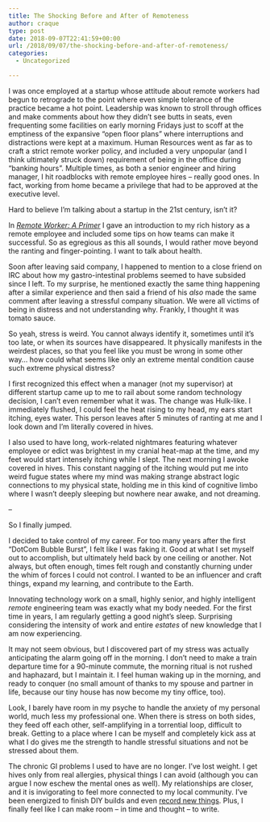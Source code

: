 ```yaml
---
title: The Shocking Before and After of Remoteness
author: craque
type: post
date: 2018-09-07T22:41:59+00:00
url: /2018/09/07/the-shocking-before-and-after-of-remoteness/
categories:
  - Uncategorized

---
```

I was once employed at a startup whose attitude about remote workers had begun to retrograde to the point where even simple tolerance of the practice became a hot point. Leadership was known to stroll through offices and make comments about how they didn&#8217;t see butts in seats, even frequenting some facilities on early morning Fridays just to scoff at the emptiness of the expansive &#8220;open floor plans&#8221; where interruptions and distractions were kept at a maximum. Human Resources went as far as to craft a strict remote worker policy, and included a very unpopular (and I think ultimately struck down) requirement of being in the office during &#8220;banking hours&#8221;. Multiple times, as both a senior engineer and hiring manager, I hit roadblocks with remote employee hires &#8211; really good ones.&nbsp;In fact, working from home became a privilege that had to be approved at the executive level.

Hard to believe I&#8217;m talking about a startup in the 21st century, isn&#8217;t it?

In&nbsp;_[Remote Worker: A Primer][1]_&nbsp;I gave an introduction to my rich history as a remote employee and included some tips on how teams can make it successful. So as egregious as this all sounds, I would rather move beyond the ranting and finger-pointing. I want to talk about health.

Soon after leaving said company, I happened to mention to a close friend on IRC about how my gastro-intestinal problems seemed to have subsided since I left. To my surprise, he mentioned exactly the same thing happening after a similar experience and then said a friend of his _also_ made the same comment after leaving a stressful company situation. We were all victims of being in distress and not understanding why. Frankly, I thought it was tomato sauce.

So yeah, stress is weird. You cannot always identify it, sometimes until it&#8217;s too late, or when its sources have disappeared. It physically manifests in the weirdest places, so that you feel like you must be wrong in some other way&#8230; how could what seems like only an extreme mental condition cause such extreme physical distress?

I first recognized this effect when a manager (not my supervisor) at different startup came up to me to rail about some random technology decision, I can&#8217;t even remember what it was. The change was Hulk-like. I immediately flushed, I could feel the heat rising to my head, my ears start itching, eyes water. This person leaves after 5 minutes of ranting at me and I look down and I&#8217;m literally covered in hives.

I also used to have long, work-related nightmares featuring whatever employee or edict was brightest in my cranial heat-map at the time, and my feet would start intensely itching while I slept. The next morning I awoke covered in hives. This constant nagging of the itching would put me into weird fugue states where my mind was making strange abstract logic connections to my physical state, holding me in this kind of cognitive limbo where I wasn&#8217;t deeply sleeping but nowhere near awake, and not dreaming.

&#8211;

So I finally jumped.

I decided to take control of my career. For too many years after the first &#8220;DotCom Bubble Burst&#8221;, I felt like I was faking it. Good at what I set myself out to accomplish, but ultimately held back by one ceiling or another. Not always, but often enough, times felt rough and constantly churning under the whim of forces I could not control. I wanted to be an influencer and craft things, expand my learning, and contribute to the Earth.

Innovating technology work on a small, highly senior, and highly intelligent _remote_ engineering team was exactly what my body needed. For the first time in years, I am regularly getting a good night&#8217;s sleep. Surprising considering the intensity of work and entire _estates_ of new knowledge that I am now experiencing.

It may not seem obvious, but I discovered part of my stress was actually anticipating the alarm going off in the morning. I don&#8217;t need to make a train departure time for a 90-minute commute, the morning ritual is not rushed and haphazard, but I maintain it. I feel human waking up in the morning, and ready to conquer (no small amount of thanks to my spouse and partner in life, because our tiny house has now become my tiny office, too).

Look, I barely have room in my psyche to handle the anxiety of my personal world, much less my professional one. When there is stress on both sides, they feed off each other, self-amplifying in a torrential loop, difficult to break. Getting to a place where I can be myself and completely kick ass at what I do gives me the strength to handle stressful situations and not be stressed about them.

The chronic GI problems I used to have are no longer. I&#8217;ve lost weight. I get hives only from real allergies, physical things I can avoid (although you can argue I now eschew the mental ones as well). My relationships are closer, and it is invigorating to feel more connected to my local community. I&#8217;ve been energized to finish DIY builds and even [record new things][2]. Plus, I finally feel like I can make room &#8211; in time and thought &#8211; to write.

 [1]: https://sounding.com/blog/2018/03/23/remote_primer/
 [2]: https://youtu.be/UbcfL9YA-Tg